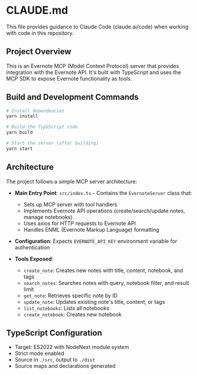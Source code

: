 # CLAUDE.md

This file provides guidance to Claude Code (claude.ai/code) when working with code in this repository.

## Project Overview

This is an Evernote MCP (Model Context Protocol) server that provides integration with the Evernote API. It's built with TypeScript and uses the MCP SDK to expose Evernote functionality as tools.

## Build and Development Commands

```bash
# Install dependencies
yarn install

# Build the TypeScript code
yarn build

# Start the server (after building)
yarn start
```

## Architecture

The project follows a simple MCP server architecture:

- **Main Entry Point**: `src/index.ts` - Contains the `EvernoteServer` class that:
  - Sets up MCP server with tool handlers
  - Implements Evernote API operations (create/search/update notes, manage notebooks)
  - Uses axios for HTTP requests to Evernote API
  - Handles ENML (Evernote Markup Language) formatting

- **Configuration**: Expects `EVERNOTE_API_KEY` environment variable for authentication

- **Tools Exposed**:
  - `create_note`: Creates new notes with title, content, notebook, and tags
  - `search_notes`: Searches notes with query, notebook filter, and result limit
  - `get_note`: Retrieves specific note by ID
  - `update_note`: Updates existing note's title, content, or tags
  - `list_notebooks`: Lists all notebooks
  - `create_notebook`: Creates new notebook

## TypeScript Configuration

- Target: ES2022 with NodeNext module system
- Strict mode enabled
- Source in `./src`, output to `./dist`
- Source maps and declarations generated